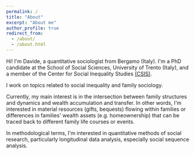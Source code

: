 ```yaml
---
permalink: /
title: "About"
excerpt: "About me"
author_profile: true
redirect_from: 
  - /about/
  - /about.html
---
```


Hi! I'm Davide, a quantitative sociologist from Bergamo (Italy). I'm a PhD candidate at the School of Social Sciences, University of Trento (Italy), and a member of the Center for Social Inequality Studies [(CSIS)](https://r.unitn.it/en/soc/csis). 

I work on topics related to social inequality and family sociology. 

Currently, my main interest is in the intersection between family structures and dynamics and wealth accumulation and transfer. In other words, I'm interested in material resources (gifts, bequests) flowing within families or differences in families' wealth assets (e.g. homeownership) that can be traced back to different family life courses or events.

In methodological terms, I'm interested in quantitative methods of social research, particularly longitudinal data analysis, especially social sequence analysis.



